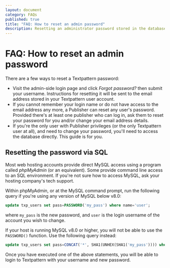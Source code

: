```yaml
---
layout: document
category: FAQs
published: true
title: "FAQ: How to reset an admin password"
description: Resetting an administrator password stored in the database via SQL.
---
```


# FAQ: How to reset an admin password

There are a few ways to reset a Textpattern password:

* Visit the admin-side login page and click _Forgot password?_ then submit your username. Instructions for resetting it will be sent to the email address stored in your Textpattern user account.
* If you cannot remember your login name or do not have access to the email address any more, a Publisher can reset any user's password. Provided there's at least one publisher who can log in, ask them to reset your password for you and/or change your email address details.
* If you're the only user with Publisher privileges (or the only Textpattern user at all), and need to change your password, you'll need to access the database directly. This guide is for you.

## Resetting the password via SQL

Most web hosting accounts provide direct MySQL access using a program called _phpMyAdmin_ (or an equivalent). Some provide command line access to an SQL environment. If you're not sure how to access MySQL, ask your hosting company's tech support.

Within phpMyAdmin, or at the MySQL command prompt, run the following query if you're using any version of MySQL below v8.0:

``` sql
update txp_users set pass=PASSWORD('my_pass') where name='user';
```

where `my_pass` is the new password, and `user` is the login username of the account you wish to change.

If your host is running MySQL v8.0 or higher, you will not be able to use the `PASSWORD()` function. Use the following query instead:

``` sql
update txp_users set pass=CONCAT('*', SHA1(UNHEX(SHA1('my_pass')))) where name='user';
```

Once you have executed one of the above statements, you will be able to login to Textpattern with your username and new password.
